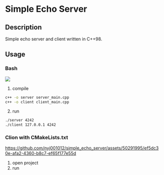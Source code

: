 # Simple Echo Server
## Description
Simple echo server and client written in C++98.

## Usage
### Bash
[<img src="https://github.com/nyj001012/simple_echo_server/assets/50291995/24b0ab9b-d4d0-4a6f-aece-146091178353">
](https://github.com/nyj001012/simple_echo_server/assets/50291995/24b0ab9b-d4d0-4a6f-aece-146091178353
)
1. compile
```bash
c++ -o server server_main.cpp
c++ -o client client_main.cpp
```

2. run
```bash
./server 4242
./client 127.0.0.1 4242
```

### Clion with CMakeLists.txt
https://github.com/nyj001012/simple_echo_server/assets/50291995/ef5dc30e-afa2-4360-b8c7-ef65f177e55d

1. open project
2. run
